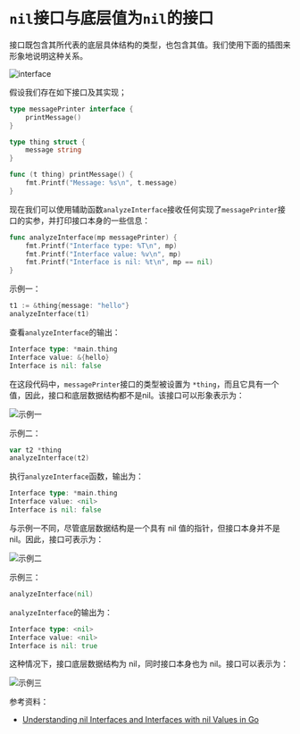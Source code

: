 # `nil`接口与底层值为`nil`的接口

接口既包含其所代表的底层具体结构的类型，也包含其值。我们使用下面的插图来形象地说明这种关系。

![interface](https://trstringer.com/images/go-interface1-type-value.png)

假设我们存在如下接口及其实现；

```go
type messagePrinter interface {
    printMessage()
}

type thing struct {
    message string
}

func (t thing) printMessage() {
    fmt.Printf("Message: %s\n", t.message)
}
```

现在我们可以使用辅助函数`analyzeInterface`接收任何实现了`messagePrinter`接口的实参，并打印接口本身的一些信息：

```go
func analyzeInterface(mp messagePrinter) {
    fmt.Printf("Interface type: %T\n", mp)
    fmt.Printf("Interface value: %v\n", mp)
    fmt.Printf("Interface is nil: %t\n", mp == nil)
}
```

示例一：

```go
t1 := &thing{message: "hello"}
analyzeInterface(t1)
```

查看`analyzeInterface`的输出：

```go
Interface type: *main.thing
Interface value: &{hello}
Interface is nil: false
```

在这段代码中，`messagePrinter`接口的类型被设置为 `*thing`，而且它具有一个值，因此，接口和底层数据结构都不是nil。该接口可以形象表示为：

![示例一](https://trstringer.com/images/go-interface2-non-nil-all.png)

示例二：

```go
var t2 *thing
analyzeInterface(t2)
```

执行`analyzeInterface`函数，输出为：

```go
Interface type: *main.thing
Interface value: <nil>
Interface is nil: false
```

与示例一不同，尽管底层数据结构是一个具有 nil 值的指针，但接口本身并不是 nil。因此，接口可表示为：

![示例二](https://trstringer.com/images/go-interface3-nil-underlying-type.png)

示例三：

```go
analyzeInterface(nil)
```

`analyzeInterface`的输出为：

```go
Interface type: <nil>
Interface value: <nil>
Interface is nil: true
```

这种情况下，接口底层数据结构为 nil，同时接口本身也为 nil。接口可以表示为：

![示例三](https://trstringer.com/images/go-interface4-nil-interface.png)

参考资料：

* [Understanding nil Interfaces and Interfaces with nil Values in Go](https://trstringer.com/go-nil-interface-and-interface-with-nil-concrete-value/)
